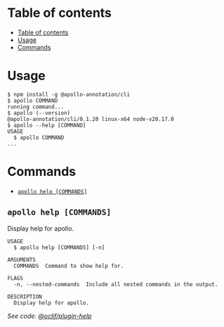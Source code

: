 # Table of contents

<!-- toc -->

- [Table of contents](#table-of-contents)
- [Usage](#usage)
- [Commands](#commands)
<!-- tocstop -->

# Usage

<!-- usage -->

```sh-session
$ npm install -g @apollo-annotation/cli
$ apollo COMMAND
running command...
$ apollo (--version)
@apollo-annotation/cli/0.1.20 linux-x64 node-v20.17.0
$ apollo --help [COMMAND]
USAGE
  $ apollo COMMAND
...
```

<!-- usagestop -->

# Commands

<!-- commands -->

- [`apollo help [COMMANDS]`](#apollo-help-commands)

## `apollo help [COMMANDS]`

Display help for apollo.

```
USAGE
  $ apollo help [COMMANDS] [-n]

ARGUMENTS
  COMMANDS  Command to show help for.

FLAGS
  -n, --nested-commands  Include all nested commands in the output.

DESCRIPTION
  Display help for apollo.
```

_See code:
[@oclif/plugin-help](https://github.com/oclif/plugin-help/blob/v6.0.8/src/commands/help.ts)_

<!-- commandsstop -->
